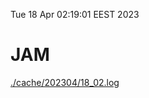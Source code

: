 Tue 18 Apr 02:19:01 EEST 2023
# JAM
<a href='./cache/202304/18_02.log'>./cache/202304/18_02.log</a>
